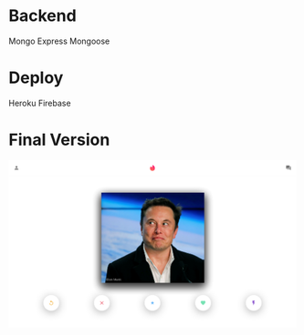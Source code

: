 # Backend

Mongo
Express
Mongoose

# Deploy

Heroku
Firebase

# Final Version

<img src="tinder-clone-app.png" />
